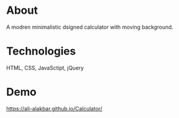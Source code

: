 # About
A modren minimalistic dsigned calculator with moving background. 

# Technologies
HTML, CSS, JavaSctipt, jQuery

# Demo 
https://ali-alakbar.github.io/Calculator/
